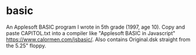 # basic
An Applesoft BASIC program I wrote in 5th grade (1997, age 10). Copy and paste CAPITOL.txt into a compiler like "Applesoft BASIC in Javascript" https://www.calormen.com/jsbasic/. Also contains Original.dsk straight from the 5.25" floppy.
